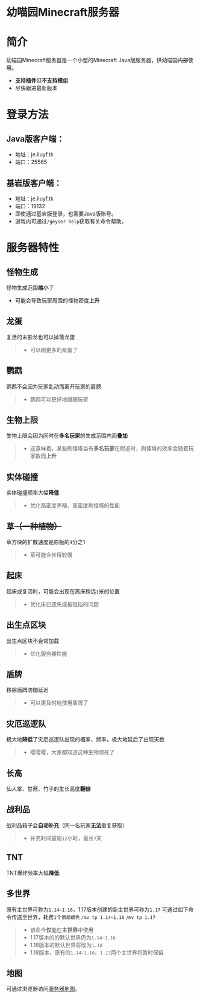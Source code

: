 幼喵园Minecraft服务器
=
# 简介
幼喵园Minecraft服务器是一个小型的Minecraft Java版服务器，供幼喵园~~内部~~使用。
* **支持插件**但**不支持模组**
* 尽快跟进最新版本
# 登录方法
## Java版客户端：
* 地址：je.iluyf.tk
* 端口：25565
## 基岩版客户端：
* 地址：je.iluyf.tk
* 端口：19132
* 即使通过基岩版登录，也需要Java版账号。
* 游戏内可通过`/geyser help`获取有关命令帮助。
# 服务器特性
## 怪物生成
怪物生成范围**缩小**了
* 可能会导致玩家周围的怪物密度**上升**
## 龙蛋
复活的末影龙也可以掉落龙蛋
> * 可以刷更多的龙蛋了
## 鹦鹉
鹦鹉不会因为玩家乱动而离开玩家的肩膀
> * 鹦鹉可以更好地跟随玩家
## 生物上限
生物上限会因为同时在**多名玩家**的生成范围内而**叠加**
> * 这意味着，某些刷怪塔当有**多名玩家**在附近时，刷怪塔的效率会随着玩家数而**上升**
## 实体碰撞
实体碰撞频率大幅**降低**
> * 优化高密度养殖、高密度刷怪塔的性能
## 草~~（一种植物）~~
草方块的扩散速度是原版的`4`分之1
> * 草可能会长得较慢
## 起床
起床或复活时，可能会出现在离床稍远`1`米的位置
> * 优化床已遗失或被阻挡的问题
## 出生点区块
出生点区块不会常加载
> * 优化服务器性能
## 盾牌
移除盾牌防御延迟
> * 可以更及时地使用盾牌了
## 灾厄巡逻队
极大地**降低**了灾厄巡逻队出现的概率、频率，极大地延后了出现天数
> * 嘤嘤嘤，大家都知道这种生物烦死了
## 长高
仙人掌、甘蔗、竹子的生长高度**翻倍**
## 战利品
战利品箱子会**自动补充**（同一名玩家**无法**重复获取）
> * 补充时间最短`12`小时，最长`7`天
## TNT
TNT爆炸频率大幅**降低**
## 多世界
原有主世界可称为`1.14~1.16`，1.17版本创建的新主世界可称为`1.17`
可通过如下命令传送至世界，耗费`1`个`鹦鹉螺壳`
`/mv tp 1.14~1.16`
`/mv tp 1.17`
> * 该命令**仅**能在**主世界**中使用
> * 1.17版本的的默认世界仍为`1.14~1.16`
> * 1.18版本的默认世界将改为`1.18`
> * 1.18版本，原有的`1.14~1.16`、`1.17`两个主世界将暂时保留
## 地图
可通过浏览器访问[服务器地图](http://je.iluyf.tk:25564/)。
